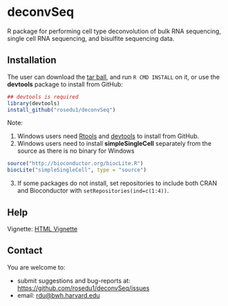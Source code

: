 # deconvSeq

R package for performing cell type deconvolution of bulk RNA sequencing, single cell RNA sequencing, and bisulfite sequencing data.

## Installation

The user can download the [tar ball](https://github.com/rosedu1/deconvSeq/tarball/current/), and run `R CMD INSTALL` on it, or use the **devtools** package to install from GitHub:

```r
## devtools is required
library(devtools)
install_github("rosedu1/deconvSeq")
```

Note: 
1) Windows users need [Rtools](https://cran.r-project.org/bin/windows/Rtools/) and [devtools](http://CRAN.R-project.org/package=devtools) to install from GitHub.
2) Windows users need to install **simpleSingleCell** separately from the source as there is no binary for Windows

```r
source("http://bioconductor.org/biocLite.R")
biocLite("simpleSingleCell", type = "source")
```

3) If some packages do not install, set repositories to include both CRAN and Bioconductor with `setRepositories(ind=c(1:4))`.


## Help

Vignette: [HTML Vignette](https://rosedu1.github.io/deconvSeq/deconvSeq_vignette.html)
 
## Contact

You are welcome to:
* submit suggestions and bug-reports at: <https://github.com/rosedu1/deconvSeq/issues>
* email: <rdu@bwh.harvard.edu>
